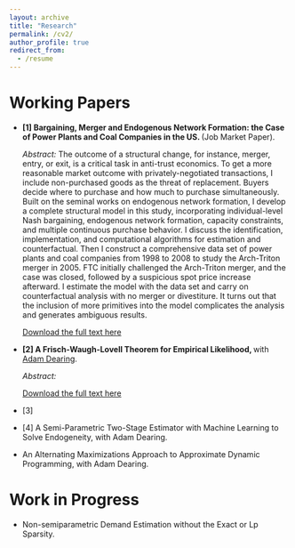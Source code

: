 ```yaml
---
layout: archive
title: "Research"
permalink: /cv2/
author_profile: true
redirect_from:
  - /resume
---
```


Working Papers
======
* <b> [1] Bargaining, Merger and Endogenous Network Formation: the Case of Power Plants and Coal Companies in the US. </b> (Job Market Paper). 

  <i> Abstract: </i> The outcome of a structural change, for instance, merger, entry, or exit, is a critical task in anti-trust economics. To get a more reasonable market outcome with privately-negotiated transactions, I include non-purchased goods as the threat of replacement. Buyers decide where to purchase and how much to purchase simultaneously. Built on the seminal works on endogenous network formation, I develop a complete structural model in this study, incorporating individual-level Nash bargaining, endogenous network formation, capacity constraints, and multiple continuous purchase behavior. I discuss the identification, implementation, and computational algorithms for estimation and counterfactual. Then I construct a comprehensive data set of power plants and coal companies from 1998 to 2008 to study the Arch-Triton merger in 2005. FTC initially challenged the Arch-Triton merger, and the case was closed, followed by a suspicious spot price increase afterward. I estimate the model with the data set and carry on counterfactual analysis with no merger or divestiture. It turns out that the inclusion of more primitives into the model complicates the analysis and generates ambiguous results. <br />
  
   [Download the full text here](http://academicpages.github.io/files/paper1.pdf)
* <b> [2] A Frisch-Waugh-Lovell Theorem for Empirical Likelihood, </b> with [Adam Dearing](https://www.johnson.cornell.edu/faculty-research/faculty/aed237/). 
  
  <i> Abstract: </i> 
  
   [Download the full text here](http://academicpages.github.io/files/paper1.pdf)
* [3]
* [4] A Semi-Parametric Two-Stage Estimator with Machine Learning to Solve Endogeneity, with Adam Dearing.
* An Alternating Maximizations Approach to Approximate Dynamic Programming, with Adam Dearing. 


Work in Progress
======
* Non-semiparametric Demand Estimation without the Exact or Lp Sparsity. 
